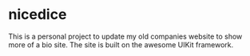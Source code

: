# nicedice
This is a personal project to update my old companies website to show more of a bio site. The site is built on the awesome UIKit framework.
